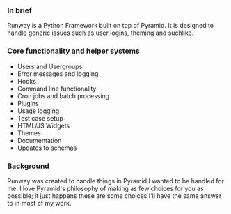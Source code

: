 ### In brief
Runway is a Python Framework built on top of Pyramid. It is designed to handle generic issues such as user logins, theming and suchlike.

### Core functionality and helper systems
* Users and Usergroups
* Error messages and logging
* Hooks
* Command line functionality
* Cron jobs and batch processing
* Plugins
* Usage logging
* Test case setup
* HTML/JS Widgets
* Themes
* Documentation
* Updates to schemas

### Background
Runway was created to handle things in Pyramid I wanted to be handled for me. I love Pyramid's philosophy of making as few choices for you as possible; it just happens these are some choices I'll have the same answer to in most of my work.

